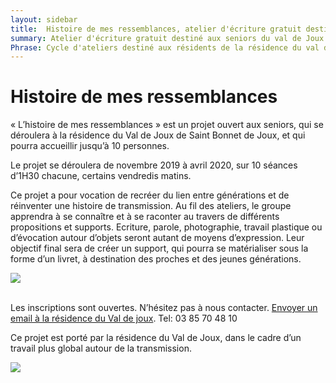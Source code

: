 ```yaml
---
layout: sidebar
title:  Histoire de mes ressemblances, atelier d'écriture gratuit destiné aux seniors du Val de Joux
summary: Atelier d'écriture gratuit destiné aux seniors du val de Joux 
Phrase: Cycle d'ateliers destiné aux résidents de la résidence du val de Joux et aux seniors extérieurs, ayant pour but la création d'un livret sur le thème de la transmission et de l'histoire familiale. 
---
```

# Histoire de mes ressemblances
« L’histoire de mes ressemblances » est un projet ouvert aux seniors, qui se déroulera à la résidence du Val de Joux de Saint Bonnet de Joux, et qui pourra accueillir jusqu’à 10 personnes. 

Le projet se déroulera de novembre 2019 à avril 2020, sur 10 séances d’1H30 chacune, certains vendredis matins. 

Ce projet a pour vocation de recréer du lien entre générations et de réinventer une histoire de transmission. Au fil des ateliers, le groupe apprendra à se connaître et à se raconter au travers de différents propositions et supports. 
Ecriture, parole, photographie, travail plastique ou d’évocation autour d’objets seront autant de moyens d’expression. Leur objectif final sera de créer un support, qui pourra se matérialiser sous la forme d’un livret, à destination des proches et des jeunes générations. 


<div class="center-big-block">
    <img src="https://res.cloudinary.com/dnxcesebo/image/upload/v1567428674/2019-08-_Pass_age_v1_xgygqk.jpg">
</div>
<br>
<p>Les inscriptions sont ouvertes. N’hésitez pas à nous contacter. <a href="mailto:residenceduvaldejoux@orange.fr">Envoyer un email à la résidence du Val de joux</a>. Tel: 03 85 70 48 10

Ce projet est porté par la résidence du Val de Joux, dans le cadre d’un travail plus global autour de la transmission.</p>
<div class="center-big-block">
    <img src="https://res.cloudinary.com/dnxcesebo/image/upload/v1567428869/pass_age_p2_atsyim.jpg">
</div>
